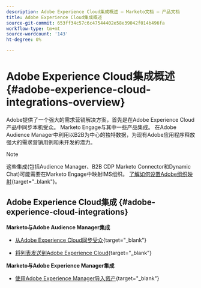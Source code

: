 ```yaml
---
description: Adobe Experience Cloud集成概述 — Marketo文档 — 产品文档
title: Adobe Experience Cloud集成概述
source-git-commit: 653ff34c57c6c47544402e58e39042f014b496fa
workflow-type: tm+mt
source-wordcount: '143'
ht-degree: 0%

---
```


# Adobe Experience Cloud集成概述{#adobe-experience-cloud-integrations-overview}

Adobe提供了一个强大的需求营销解决方案，首先是在Adobe Experience Cloud产品中同步本机受众。 Marketo Engage与其中一些产品集成。 在Adobe Audience Manager中利用以B2B为中心的独特数据，为现有Adobe应用程序释放强大的需求营销用例和未开发的潜力。

>[!NOTE]
>
>这些集成(包括Audience Manager、B2B CDP Marketo Connector和Dynamic Chat)可能需要在Marketo Engage中映射IMS组织。 [了解如何设置Adobe组织映射](/help/marketo/product-docs/adobe-experience-cloud-integrations/set-up-adobe-organization-mapping.md){target=&quot;_blank&quot;}。

## Adobe Experience Cloud集成 {#adobe-experience-cloud-integrations}

**Marketo与Adobe Audience Manager集成**

* [从Adobe Experience Cloud同步受众](/help/marketo/product-docs/adobe-experience-cloud-integrations/sync-an-audience-from-adobe-experience-cloud.md){target=&quot;_blank&quot;}

* [将列表发送到Adobe Experience Cloud](/help/marketo/product-docs/core-marketo-concepts/smart-lists-and-static-lists/static-lists/send-a-list-to-adobe-experience-cloud.md){target=&quot;_blank&quot;}

**Marketo与Adobe Experience Manager集成**

* [使用Adobe Experience Manager导入资产](/help/marketo/product-docs/adobe-experience-cloud-integrations/importing-assets-with-adobe-experience-manager.md){target=&quot;_blank&quot;}

